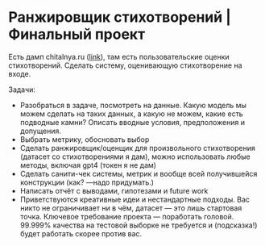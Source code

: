# Ранжировщик стихотворений | Финальный проект

Eсть дамп chitalnya.ru ([link](https://disk.yandex.ru/d/BhTAO9tMvDo-9A)), там есть пользовательские оценки стихотворений. Сделать систему, оценивающую стихотворение на входе.

Задачи:

- Разобраться в задаче, посмотреть на данные. Какую модель мы можем сделать на таких данных, а какую не можем, какие есть подводные камни? Описать вводные условия, предположения и допущения.
- Выбрать метрику, обосновать выбор
- Сделать ранжировщик/оценщик для произвольного стихотворения (датасет со стихотворениями я дам), можно использовать любые методы, включая gpt4 (токен я не дам)
- Сделать санити-чек системы, метрик и вообще всей получившейся конструкции (как? —надо придумать.)
- Написать отчёт с выводами, гипотезами и future work
- Приветствуются креативные идеи и нестандартные подходы. Вас никто не ограничивает ни в чём, датасет — это лишь стартовая точка. Ключевое требование проекта — поработать головой. 99.999% качества на тестовой выборке не требуется и (подсказка!) будет работать скорее против вас.
